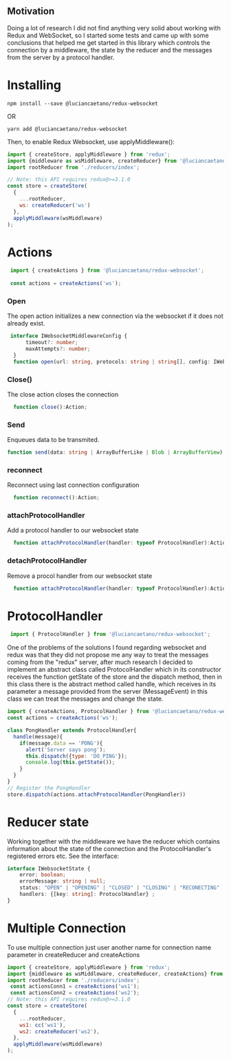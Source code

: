 ## Motivation
Doing a lot of research I did not find anything very solid about working with Redux and WebSocket, so I started some tests and came up with some conclusions that helped me get started in this library which controls the connection by a middleware, the state by the reducer and the messages from the server by a protocol handler.

# Installing

`
npm install --save @luciancaetano/redux-websocket
`

OR

`
yarn add @luciancaetano/redux-websocket
`

Then, to enable Redux Websocket, use applyMiddleware():
```javascript
import { createStore, applyMiddleware } from 'redux';
import {middleware as wsMiddleware, createReducer} from '@luciancaetano/redux-websocket';
import rootReducer from './reducers/index';

// Note: this API requires redux@>=3.1.0
const store = createStore(
  {
    ...rootReducer,
    ws: createReducer('ws')
  },
  applyMiddleware(wsMiddleware)
);
```

# Actions
```javascript
 import { createActions } from '@luciancaetano/redux-websocket';
 
 const actions = createActions('ws');
```
### Open
  The open action initializes a new connection via the websocket if it does not already exist.
  ```typescript
   interface IWebsocketMiddlewareConfig {
        timeout?: number;
        maxAttempts?: number;
    }
    function open(url: string, protocols: string | string[], config: IWebsocketMiddlewareConfig):Action
  ```
### Close()
  The close action closes the connection
  ```typescript
    function close():Action;
  ```
### Send
  Enqueues data to be transmited.
  ```typescript
function send(data: string | ArrayBufferLike | Blob | ArrayBufferView):Action;
  ```

### reconnect
  Reconnect using last connection configuration
  ```typescript
    function reconnect():Action;
  ```
### attachProtocolHandler
  Add a protocol handler to our websocket state
  ```typescript
    function attachProtocolHandler(handler: typeof ProtocolHandler):Action;
  ```
### detachProtocolHandler
Remove a procol handler from our websocket state
  ```typescript
    function attachProtocolHandler(handler: typeof ProtocolHandler):Action;
  ```

# ProtocolHandler
```javascript
 import { ProtocolHandler } from '@luciancaetano/redux-websocket';
```
One of the problems of the solutions I found regarding websocket and redux was that they did not propose me any way to treat the messages coming from the "redux" server, after much research I decided to implement an abstract class called ProtocolHandler which in its constructor receives the function getState of the store and the dispatch method, then in this class there is the abstract method called handle, which receives in its parameter a message provided from the server (MessageEvent) in this class we can treat the messages and change the state.

```javascript
import { createActions, ProtocolHandler } from '@luciancaetano/redux-websocket';
const actions = createActions('ws');

class PongHandler extends ProtocolHandler{
  handle(message){
    if(message.data == 'PONG'){
      alert('Server says pong');
      this.dispatch({type: 'DO_PING'});
      console.log(this.getState());
    }
  }
}
// Register the PongHandler
store.dispatch(actions.attachProtocolHandler(PongHandler))

```

# Reducer state
Working together with the middleware we have the reducer which contains information about the state of the connection and the ProtocolHandler's registered errors etc.
See the interface:
```typescript
interface IWebsocketState {
    error: boolean;
    errorMessage: string | null;
    status: "OPEN" | "OPENING" | "CLOSED" | "CLOSING" | "RECONECTING" | "MAX_ATTEMPS";
    handlers: {[key: string]: ProtocolHandler} ;
}
```


# Multiple Connection

To use multiple connection just user another name for connection name parameter in createReducer and createActions

```javascript
import { createStore, applyMiddleware } from 'redux';
import {middleware as wsMiddleware, createReducer, createActions} from '@luciancaetano/redux-websocket';
import rootReducer from './reducers/index';
 const actionsConn1 = createActions('ws1');
 const actionsConn2 = createActions('ws2');
// Note: this API requires redux@>=3.1.0
const store = createStore(
  {
    ...rootReducer,
    ws1: cc('ws1'),
    ws2: createReducer('ws2'),
  },
  applyMiddleware(wsMiddleware)
);

```